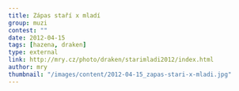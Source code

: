 ```yaml
---
title: Zápas staří x mladí
group: muzi
contest: ""
date: 2012-04-15
tags: [hazena, draken]
type: external
link: http://mry.cz/photo/draken/starimladi2012/index.html
author: mry
thumbnail: "/images/content/2012-04-15_zapas-stari-x-mladi.jpg"
---
```


